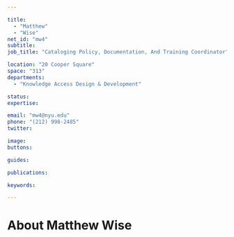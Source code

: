 ```yaml
---

title:
  - "Matthew"
  - "Wise"
net_id: "mw4"
subtitle: 
job_title: "Cataloging Policy, Documentation, And Training Coordinator"

location: "20 Cooper Square"
space: "313"
departments:
  - "Knowledge Access Design & Development"

status: 
expertise:

email: "mw4@nyu.edu"
phone: "(212) 998-2485"
twitter: 

image: 
buttons:

guides:

publications:

keywords:

---
```


# About Matthew Wise



